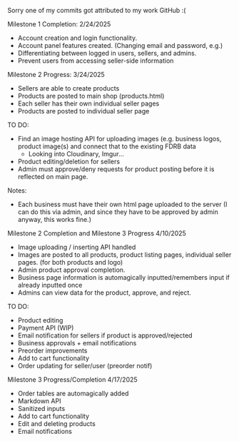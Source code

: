 Sorry one of my commits got attributed to my work GitHub :(

Milestone 1 Completion: 2/24/2025
- Account creation and login functionality.
- Account panel features created. (Changing email and password, e.g.)
- Differentiating between logged in users, sellers, and admins.
- Prevent users from accessing seller-side information

Milestone 2 Progress: 3/24/2025
- Sellers are able to create products
- Products are posted to main shop (products.html)
- Each seller has their own individual seller pages
- Products are posted to individual seller page

TO DO:
- Find an image hosting API for uploading images (e.g. business logos, product image(s) and connect that to the existing FDRB data
   - Looking into Cloudinary, Imgur...
- Product editing/deletion for sellers
- Admin must approve/deny requests for product posting before it is reflected on main page.

Notes:
- Each business must have their own html page uploaded to the server (I can do this via admin, and since they have to be approved by admin anyway, this works fine.)

Milestone 2 Completion and Milestone 3 Progress 4/10/2025
- Image uploading / inserting API handled
- Images are posted to all products, product listing pages, individual seller pages. (for both products and logo)
- Admin product approval completion.
- Business page information is automagically inputted/remembers input if already inputted once
- Admins can view data for the product, approve, and reject.

TO DO:
- Product editing
- Payment API (WIP)
- Email notification for sellers if product is approved/rejected
- Business approvals + email notifications
- Preorder improvements
- Add to cart functionality
- Order updating for seller/user (preorder notif)

Milestone 3 Progress/Completion 4/17/2025
- Order tables are automagically added
- Markdown API
- Sanitized inputs
- Add to cart functionality
- Edit and deleting products
- Email notifications
